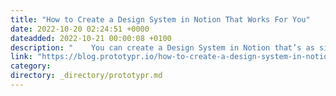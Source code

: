 ```yaml
---
title: "How to Create a Design System in Notion That Works For You"
date: 2022-10-20 02:24:51 +0000
dateadded: 2022-10-21 00:00:08 +0100
description: "    You can create a Design System in Notion that’s as simple or robust as you need it to be. Here’s how to get setup in just a few minutes.  Continue reading on Prototypr »  "
link: "https://blog.prototypr.io/how-to-create-a-design-system-in-notion-that-works-for-you-72c4bade035e?source=rss----eb297ea1161a---4"
category:
directory: _directory/prototypr.md
---
```


